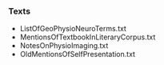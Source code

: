 ### Texts
- ListOfGeoPhysioNeuroTerms.txt
- MentionsOfTextbookInLiteraryCorpus.txt
- NotesOnPhysioImaging.txt
- OldMentionsOfSelfPresentation.txt
